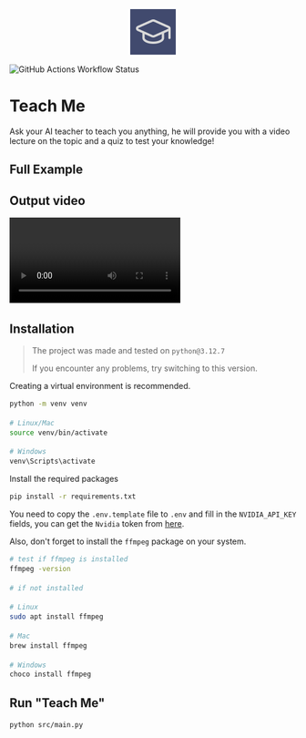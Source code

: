 <p align="center">
    <img src="src/assets/logo.png" alt="Logo" width="80" height="80">
</p>

![GitHub Actions Workflow Status](https://img.shields.io/github/actions/workflow/status/matthieuEv/teach-me/python_tests.yml?style=for-the-badge)

# Teach Me

Ask your AI teacher to teach you anything, he will provide you with a video lecture on the topic and a quiz to test your knowledge!

## Full Example

## Output video

![Output Video](src/assets/output.mp4)

## Installation

> The project was made and tested on `python@3.12.7`
>
> If you encounter any problems, try switching to this version.

Creating a virtual environment is recommended.
```bash
python -m venv venv

# Linux/Mac
source venv/bin/activate

# Windows
venv\Scripts\activate
```

Install the required packages
```bash
pip install -r requirements.txt
```

You need to copy the `.env.template` file to `.env` and fill in the `NVIDIA_API_KEY` fields, you can get the `Nvidia` token from [here](https://build.nvidia.com/explore/discover).

Also, don't forget to install the `ffmpeg` package on your system.

```bash
# test if ffmpeg is installed
ffmpeg -version

# if not installed

# Linux
sudo apt install ffmpeg

# Mac
brew install ffmpeg

# Windows
choco install ffmpeg
```

## Run "Teach Me"

```bash
python src/main.py
```
